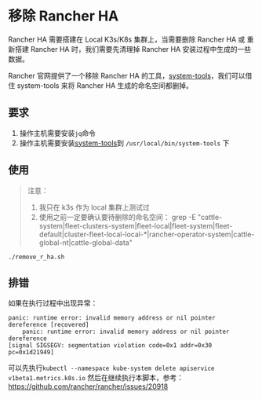 # 移除 Rancher HA

Rancher HA 需要搭建在 Local K3s/K8s 集群上，当需要删除 Rancher HA 或 重新搭建 Rancher HA 时，我们需要先清理掉 Rancher HA 安装过程中生成的一些数据。

Rancher 官网提供了一个移除 Rancher HA 的工具，[system-tools](https://rancher.com/docs/rancher/v2.x/en/system-tools/)，我们可以借住 system-tools 来将 Rancher HA 生成的命名空间都删掉。

## 要求

1. 操作主机需要安装`jq`命令
2. 操作主机需要安装[system-tools](https://rancher.com/docs/rancher/v2.x/en/system-tools/)到 `/usr/local/bin/system-tools` 下

## 使用

> 注意：
>
> 1. 我只在 k3s 作为 local 集群上测试过
> 2. 使用之前一定要确认要待删除的命名空间： grep -E "cattle-system|fleet-clusters-system|fleet-local|fleet-system|fleet-default|cluster-fleet-local-local-\*|rancher-operator-system|cattle-global-nt|cattle-global-data"

```
./remove_r_ha.sh
```

## 排错

如果在执行过程中出现异常：
```
panic: runtime error: invalid memory address or nil pointer dereference [recovered]
	panic: runtime error: invalid memory address or nil pointer dereference
[signal SIGSEGV: segmentation violation code=0x1 addr=0x30 pc=0x1d21949]
```

可以先执行`kubectl --namespace kube-system delete apiservice v1beta1.metrics.k8s.io` 然后在继续执行本脚本，参考：https://github.com/rancher/rancher/issues/20918